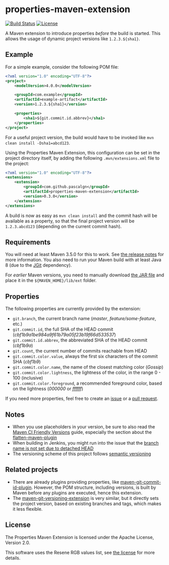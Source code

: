 # properties-maven-extension

[![Build Status](https://img.shields.io/travis/pascalgn/properties-maven-extension.svg?style=flat-square)](https://travis-ci.org/pascalgn/properties-maven-extension) [![License](https://img.shields.io/github/license/pascalgn/properties-maven-extension.svg?style=flat-square)](LICENSE)

A Maven extension to introduce properties *before* the build is started.
This allows the usage of dynamic project versions like `1.2.3.${sha1}`.

## Example

For a simple example, consider the following POM file:

```xml
<?xml version="1.0" encoding="UTF-8"?>
<project>
    <modelVersion>4.0.0</modelVersion>

    <groupId>com.example</groupId>
    <artifactId>example-artifact</artifactId>
    <version>1.2.3.${sha1}</version>

    <properties>
        <sha1>${git.commit.id.abbrev}</sha1>
    </properties>
</project>
```

For a useful project version, the build would have to be invoked like `mvn clean install -Dsha1=abcd123`.

Using the Properties Maven Extension, this configuration can be set in the project directory itself,
by adding the following `.mvn/extensions.xml` file to the project:

```xml
<?xml version="1.0" encoding="UTF-8"?>
<extensions>
    <extension>
        <groupId>com.github.pascalgn</groupId>
        <artifactId>properties-maven-extension</artifactId>
        <version>0.3.0</version>
    </extension>
</extensions>
```

A build is now as easy as `mvn clean install` and the commit hash will be available as a property,
so that the final project version will be `1.2.3.abcd123` (depending on the current commit hash).

## Requirements

You will need at least Maven 3.5.0 for this to work. See
[the release notes](https://maven.apache.org/docs/3.5.0/release-notes.html) for more information.
You also need to run your Maven build with at least Java 8 (due to the [JGit](https://eclipse.org/jgit) dependency).

For *earlier* Maven versions, you need to manually download [the JAR file](https://repo.maven.apache.org/maven2/com/github/pascalgn/properties-maven-extension/)
and place it in the `${MAVEN_HOME}/lib/ext` folder.

## Properties

The following properties are currently provided by the extension:

* `git.branch`, the current branch name (*master*, *feature/some-feature*, etc.)
* `git.commit.id`, the full SHA of the HEAD commit (*cbf1b9a1be984a9f61b79a05f23b19f66d533537*)
* `git.commit.id.abbrev`, the abbreviated SHA of the HEAD commit (*cbf1b9a*)
* `git.count`, the current number of commits reachable from HEAD
* `git.commit.color.value`, always the first six characters of the commit SHA (*cbf1b9*)
* `git.commit.color.name`, the name of the closest matching color (*Gossip*)
* `git.commit.color.lightness`, the lightness of the color, in the range 0 - 100 (inclusive)
* `git.commit.color.foreground`, a recommended foreground color, based on the lightness (*000000* or *ffffff*)

If you need more properties, feel free to create an [issue](https://github.com/pascalgn/properties-maven-extension/issues)
or a [pull request](https://github.com/pascalgn/properties-maven-extension/pulls).

## Notes

* When you use placeholders in your version, be sure to also read the [Maven CI Friendly Versions](https://maven.apache.org/maven-ci-friendly.html) guide, especially the section about the [flatten-maven-plugin](http://www.mojohaus.org/flatten-maven-plugin)
* When building in Jenkins, you might run into the issue that the
  [branch name is not set due to detached HEAD](https://stackoverflow.com/questions/39297783/detached-head-w-jenkins-git-plugin-and-branch-specifier)
* The versioning scheme of this project follows [semantic versioning](http://semver.org/)

## Related projects

* There are already plugins providing properties, like [maven-git-commit-id-plugin](https://github.com/ktoso/maven-git-commit-id-plugin).
  However, the POM structure, including versions, is built by Maven before any plugins are executed, hence this extension.
* The [maven-git-versioning-extension](https://github.com/qoomon/maven-git-versioning-extension) is very similar,
  but it directly sets the project version, based on existing branches and tags, which makes it less flexible.

## License

The Properties Maven Extension is licensed under the Apache License, Version 2.0.

This software uses the Resene RGB values list, see [the license](src/main/resources/resene.md) for more details.
